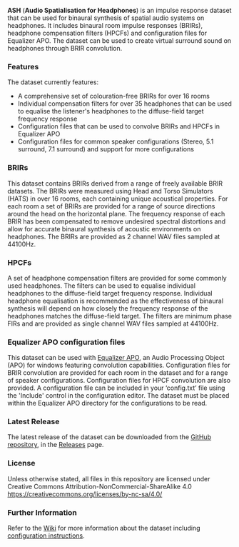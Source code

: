 **ASH** (**Audio Spatialisation for Headphones**) is an impulse response dataset that can be used for binaural synthesis of spatial audio systems on headphones. It includes binaural room impulse responses (BRIRs), headphone compensation filters (HPCFs) and configuration files for Equalizer APO. The dataset can be used to create virtual surround sound on headphones through BRIR convolution.

### Features
The dataset currently features:
* A comprehensive set of colouration-free BRIRs for over 16 rooms
* Individual compensation filters for over 35 headphones that can be used to equalise the listener's headphones to the diffuse-field target frequency response
* Configuration files that can be used to convolve BRIRs and HPCFs in Equalizer APO
* Configuration files for common speaker configurations (Stereo, 5.1 surround, 7.1 surround) and support for more configurations

### BRIRs
This dataset contains BRIRs derived from a range of freely available BRIR datasets. The BRIRs were measured using Head and Torso Simulators (HATS) in over 16 rooms, each containing unique acoustical properties. For each room a set of BRIRs are provided for a range of source directions around the head on the horizontal plane. The frequency response of each BRIR has been compensated to remove undesired spectral distortions and allow for accurate binaural synthesis of acoustic environments on headphones. The BRIRs are provided as 2 channel WAV files sampled at 44100Hz.

### HPCFs
A set of headphone compensation filters are provided for some commonly used headphones. The filters can be used to equalise individual headphones to the diffuse-field target frequency response. Individual headphone equalisation is recommended as the effectiveness of binaural synthesis will depend on how closely the frequency response of the headphones matches the diffuse-field target. The filters are minimum phase FIRs and are provided as single channel WAV files sampled at 44100Hz. 

### Equalizer APO configuration files
This dataset can be used with [Equalizer APO](https://sourceforge.net/projects/equalizerapo/), an Audio Processing Object (APO) for windows featuring convolution capabilities. Configuration files for BRIR convolution are provided for each room in the dataset and for a range of speaker configurations. Configuration files for HPCF convolution are also provided. A configuration file can be included in your ‘config.txt’ file using the 'Include' control in the configuration editor. The dataset must be placed within the Equalizer APO directory for the configurations to be read.

### Latest Release
The latest release of the dataset can be downloaded from the [GitHub repository](https://github.com/ShanonPearce/ASH-BRIRs), in the [Releases](https://github.com/ShanonPearce/ASH-BRIRs/releases) page.

### License
Unless otherwise stated, all files in this repository are licensed under Creative Commons Attribution-NonCommercial-ShareAlike 4.0 https://creativecommons.org/licenses/by-nc-sa/4.0/

### Further Information
Refer to the [Wiki](https://github.com/ShanonPearce/ASH-BRIRs/wiki) for more information about the dataset including [configuration instructions](https://github.com/ShanonPearce/ASH-BRIRs/wiki/Equalizer-APO-Configuration).
